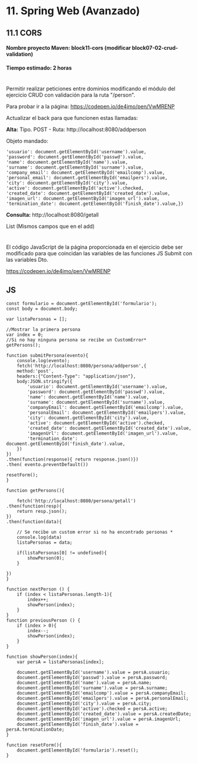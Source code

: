 # 11. Spring Web (Avanzado)

## 11.1 CORS

#### **Nombre proyecto Maven:** block11-cors (modificar block07-02-crud-validation)

#### **Tiempo estimado:** 2 horas

#

Permitir realizar peticiones entre dominios modificando el módulo del ejercicio CRUD con validación
para la ruta "/person".

Para probar ir a la página: https://codepen.io/de4imo/pen/VwMRENP 

Actualizar el back para que funcionen estas llamadas:

**Alta:** Tipo. POST - Ruta: http://localhost:8080/addperson

Objeto mandado:

    'usuario': document.getElementById('username').value,
    'password': document.getElementById('passwd').value,
    'name': document.getElementById('name').value,
    'surname': document.getElementById('surname').value,
    'company_email': document.getElementById('emailcomp').value,
    'personal_email': document.getElementById('emailpers').value,
    'city': document.getElementById('city').value,
    'active': document.getElementById('active').checked,
    'created_date': document.getElementById('created_date').value,
    'imagen_url': document.getElementById('imagen_url').value,
    'termination_date': document.getElementById('finish_date').value,})

**Consulta:** http://localhost:8080/getall

List<Person> (Mismos campos que en el add)

#

#


El código JavaScript de la página proporcionada en el ejercicio debe ser modificado
para que coincidan las variables de las funciones JS Submit con las variables Dto.

https://codepen.io/de4imo/pen/VwMRENP

## **JS**

    const formulario = document.getElementById('formulario');
    const body = document.body;

    var listaPersonas = [];

    //Mostrar la primera persona
    var index = 0;
    //Si no hay ninguna persona se recibe un CustomError*
    getPersons();

    function submitPersona(evento){
        console.log(evento);
        fetch('http://localhost:8080/persona/addperson',{
        method:'post',
        headers:{"Content-Type": "application/json"},
        body:JSON.stringify({
            'usuario': document.getElementById('username').value,
            'password': document.getElementById('passwd').value,
            'name': document.getElementById('name').value,
            'surname': document.getElementById('surname').value,
            'companyEmail': document.getElementById('emailcomp').value,
            'personalEmail': document.getElementById('emailpers').value,
            'city': document.getElementById('city').value,
            'active': document.getElementById('active').checked,
            'created_date': document.getElementById('created_date').value,
            'imagenUrl': document.getElementById('imagen_url').value,
            'termination_date': document.getElementById('finish_date').value,
        })
    })
    .then(function(response){ return response.json()})
    .then( evento.preventDefault())

    resetForm();
    }

    function getPersons(){

        fetch('http://localhost:8080/persona/getall')
    .then(function(resp){
        return resp.json();
    })
    .then(function(data){

        // Se recibe un custom error si no ha encontrado personas *
        console.log(data)
        listaPersonas = data;

        if(listaPersonas[0] != undefined){
            showPerson(0);
        }

    })
    }

    function nextPerson () {
        if (index < listaPersonas.length-1){
            index++;
            showPerson(index);
        }
    }
    function previousPerson () {
        if (index > 0){
            index--;
            showPerson(index);
        }
    }

    function showPerson(index){
        var persA = listaPersonas[index];

        document.getElementById('username').value = persA.usuario;
        document.getElementById('passwd').value = persA.password;
        document.getElementById('name').value = persA.name;
        document.getElementById('surname').value = persA.surname;
        document.getElementById('emailcomp').value = persA.companyEmail;
        document.getElementById('emailpers').value = persA.personalEmail;
        document.getElementById('city').value = persA.city;
        document.getElementById('active').checked = persA.active;
        document.getElementById('created_date').value = persA.createdDate;
        document.getElementById('imagen_url').value = persA.imagenUrl;
        document.getElementById('finish_date').value = persA.terminationDate;
    }

    function resetForm(){
        document.getElementById('formulario').reset();
    }
